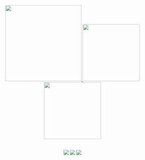<div align="center">
  <a href="https://instagram.com/ismael1361">
    <img height="240em" src="https://github-readme-stats.vercel.app/api?username=ismael1361&hide=stars,prs&show_icons=true&theme=dracula&include_all_commits=true&count_private=true"/>
    <img height="180em" src="https://github-readme-stats.vercel.app/api/top-langs/?username=ismael1361&layout=compact&langs_count=7&theme=dracula"/>
    <img height="180em" src="https://streak-stats.demolab.com?user=ismael1361&theme=radical&border_radius=5&locale=pt-br&date_format=j%20M%5B%20Y%5D&mode=weekly"/>
  </a>
</div>
<br/>
<br/>
<div align="center"> 
  <a href="https://instagram.com/ismael1361" target="_blank"><img src="https://img.shields.io/badge/-Instagram-%23E4405F?style=for-the-badge&logo=instagram&logoColor=white"></a>
  <a href = "mailto:ismael1361@gmail.com" target="_blank"><img src="https://img.shields.io/badge/-Gmail-%23333?style=for-the-badge&logo=gmail&logoColor=white"></a>
  <a href="https://www.linkedin.com/in/ismael-souza-silva-61934a157/" target="_blank"><img src="https://img.shields.io/badge/-LinkedIn-%230077B5?style=for-the-badge&logo=linkedin&logoColor=white"></a>
</div>
